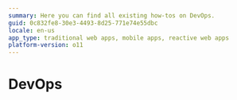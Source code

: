```yaml
---
summary: Here you can find all existing how-tos on DevOps.
guid: 0c832fe8-30e3-4493-8d25-771e74e55dbc
locale: en-us
app_type: traditional web apps, mobile apps, reactive web apps
platform-version: o11
---
```


# DevOps

